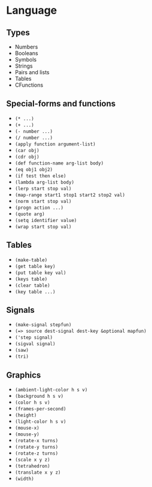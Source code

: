 Language
========

Types
-----

- Numbers
- Booleans
- Symbols
- Strings
- Pairs and lists
- Tables
- CFunctions

Special-forms and functions
---------------------------

- `(* ...)`
- `(+ ...)`
- `(- number ...)`
- `(/ number ...)`
- `(apply function argument-list)`
- `(car obj)`
- `(cdr obj)`
- `(def function-name arg-list body)`
- `(eq obj1 obj2)`
- `(if test then else)`
- `(lambda arg-list body)`
- `(lerp start stop val)`
- `(map-range start1 stop1 start2 stop2 val)`
- `(norm start stop val)`
- `(progn action ...)`
- `(quote arg)`
- `(setq identifier value)`
- `(wrap start stop val)`

Tables
------

- `(make-table)`
- `(get table key)`
- `(put table key val)`
- `(keys table)`
- `(clear table)`
- `(key table ...)`

Signals
-------

- `(make-signal stepfun)`
- `(=> source dest-signal dest-key &optional mapfun)`
- `('step signal)`
- `(sigval signal)`
- `(saw)`
- `(tri)`

Graphics
--------

- `(ambient-light-color h s v)`
- `(background h s v)`
- `(color h s v)`
- `(frames-per-second)`
- `(height)`
- `(light-color h s v)`
- `(mouse-x)`
- `(mouse-y)`
- `(rotate-x turns)`
- `(rotate-y turns)`
- `(rotate-z turns)`
- `(scale x y z)`
- `(tetrahedron)`
- `(translate x y z)`
- `(width)`

